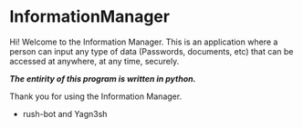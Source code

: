 # InformationManager


Hi! Welcome to the Information Manager. 
This is an application where a person can input any type of data (Passwords, documents, etc) that can be accessed at anywhere, at any time, securely. 

***The entirity of this program is written in python.***

Thank you for using the Information Manager.

-  rush-bot and Yagn3sh
